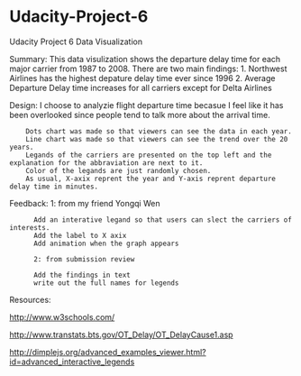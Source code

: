 # Udacity-Project-6
Udacity Project 6 Data Visualization

Summary: This data visulization shows the departure delay time for each major carrier from 1987 to 2008.
         There are two main findings:
         1. Northwest Airlines has the highest depature delay time ever since 1996
         2. Average Departure Delay time increases for all carriers except for Delta Airlines

Design: I choose to analyzie flight departure time becasue I feel like it has been overlooked since people tend to talk more about the arrival time. 

        Dots chart was made so that viewers can see the data in each year.
        Line chart was made so that viewers can see the trend over the 20 years.
        Legands of the carriers are presented on the top left and the explanation for the abbraviation are next to it.
        Color of the legands are just randomly chosen. 
        As usual, X-axix reprent the year and Y-axis reprent departure delay time in minutes.
        
Feedback: 
          1: from my friend Yongqi Wen
          
          Add an interative legand so that users can slect the carriers of interests.
          Add the label to X axix
          Add animation when the graph appears
          
          2: from submission review
          
          Add the findings in text
          write out the full names for legends
          
          

Resources:

http://www.w3schools.com/

http://www.transtats.bts.gov/OT_Delay/OT_DelayCause1.asp

http://dimplejs.org/advanced_examples_viewer.html?id=advanced_interactive_legends
